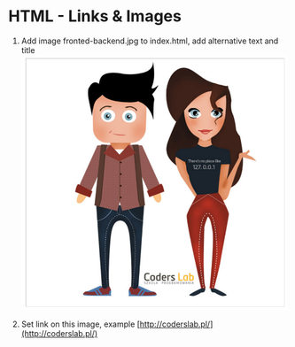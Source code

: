 # HTML - Links & Images

1. Add image fronted-backend.jpg to index.html, add alternative text and title
![Front-end & Back-end Developer](images/frontend-backend.jpg)

2. Set link on this image, example  [http://coderslab.pl/](http://coderslab.pl/)
